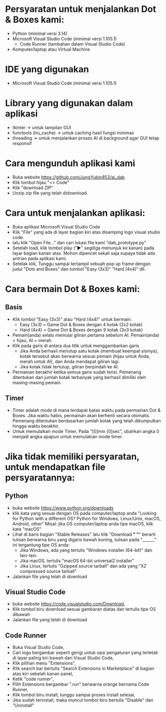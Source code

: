# Persyaratan untuk menjalankan Dot & Boxes kami:
- Python (minimal versi 3.14)
- Microsoft Visual Studio Code (minimal versi 1.105.1)
	- Code Runner (tambahan dalam Visual Studio Code)
- Komputer/laptop atau Virtual Machine

# IDE yang digunakan
- Microsoft Visual Studio Code (minimal versi 1.105.1)

# Library yang digunakan dalam aplikasi
- tkinter → untuk tampilan GUI
- functools (lru_cache) → untuk caching hasil fungsi minimax
- threading → untuk menjalankan proses AI di background agar GUI tetap responsif

# Cara mengunduh aplikasi kami
- Buka website https://github.com/JungYubin853/ai_dab
- Klik tombol hijau "<> Code"
- Klik "download ZIP"
- Unzip zip file yang telah didownload.

# Cara untuk menjalankan aplikasi:
- Buka aplikasi Microsoft Visual Studio Code
- Klik "File" yang ada di layar bagian kiri atas disamping logo visual studio code.
- lalu klik "Open File..." dan cari lokasi file kami "dab_prototype.py"
- Setelah load, klik tombol play ("▶" segitiga menunjuk ke kanan) pada layar bagian kanan atas. Mohon dipencet sekali saja supaya tidak ada antrian pada aplikasi kami.
- Setelak klik, Tunggu sampai tertampil sebuah pop up frame dengan judul "Dots and Boxes" dan tombol "Easy (3x3)" "Hard (4x4)" dll.

# Cara bermain Dot & Boxes kami:
## Basis
- Klik tombol "Easy (3x3)" atau "Hard (4x4)" untuk bermain.
	- Easy (3x3) = Game Dot & Boxes dengan 4 kotak (2x2 kotak)
	- Hard (4x4) = Game Dot & Boxes dengan 9 kotak (3x3 kotak)
- Pemain(anda) selalu memulai giliran pertama sebelum AI.
Pemain(anda) = hijau, AI = merah.
- Klik pada garis di antara dua titik untuk menggambarkan garis
	- Jika Anda berhasil menutup satu kotak (membuat keempat sisinya), kotak tersebut akan berwarna sesuai pemain (hijau untuk Anda, merah untuk AI), dan Anda mendapat giliran lagi.
	- Jika kotak tidak tertutup, giliran berpindah ke AI.
- Permainan berakhir ketika semua garis sudah terisi. Pemenang ditentukan dari jumlah kotak terbanyak yang berhasil dimiliki oleh masing-masing pemain.
## Timer
- Timer adalah mode di mana terdapat batas waktu pada permainan Dot & Boxes. Jika waktu habis, permainan akan berhenti secara otomatis. Pemenang ditentukan berdasarkan jumlah kotak yang telah dikumpulkan hingga waktu berakhir.
- Untuk memulaikan mode Timer, Pada "[0]min [0]sec", ubahkan angka 0 menjadi angka apapun untuk memulakian mode timer.

# Jika tidak memiliki persyaratan, untuk mendapatkan file persyaratannya:
## Python
- buka website https://www.python.org/downloads
- klik kata yang sesuai dengan OS pada computer/laptop anda "Looking for Python with a different OS? Python for Windows, Linux/Unix, macOS, Android, other"
  Misal: jika OS computer/laptop anda tipe macOS, klik kata "macOS"
- Lihat di baris bagian "Stable Releases" lalu klik "Download ________"
	"________" berarti tulisan berwarna biru yang digaris bawah kuning, tulisan pada "______" ini tergantung tipe OS anda:
	- Jika Windows, ada yang tertulis "Windows installer (64-bit)" dan lain-lain.
	- Jika macOS, tertulis "macOS 64-bit universal2 installer"
	- Jika Linux, tertulis "Gzipped source tarball" dan ada yang "XZ compressed source tarball"
 - Jalankan file yang telah di download

## Visual Studio Code
- buka website https://code.visualstudio.com/Download,
- Klik tombol biru download sesuai gambaran diatas dan tertulis tipe OS dibawah
- Jalankan file yang telah di download

## Code Runner
- Buka Visual Studio Code,
- Cari logo bergambar seperti gerigi untuk opsi pengaturan yang terletak di layar paling kiri bawah dari Visual Studio Code,
- Klik pilihan menu "Extensions",
- Klik search bar bertulis "Search Extensions in Marketplace" di bagian atas kiri sebelah kanan panel,
- Ketik "code runner",
- Pilih Extensions bergambar ".run" berwarna orange bernama Code Runner,
- Klik tombol biru install, tunggu sampai proses install selesai,
- Jika sudah terinstall, maka muncul tombol biru bertulis "Disable" dan "Uninstall"
